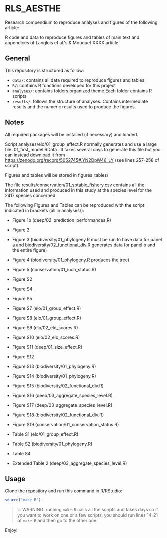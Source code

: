 # RLS_AESTHE

Research compendium to reproduce analyses and figures of the following article:

R code and data to reproduce figures and tables of main text and appendices of Langlois et al.'s &amp; Mouquet XXXX article 

## General

This repository is structured as follow:

- `data/`: contains all data required to reproduce figures and tables
- `R/`: contains R functions developed for this project
- `analyses/`: contains folders organized theme.Each folder contains R scripts
- `results/`: follows the structure of analyses. Contains intermediate results and the numeric results used to produce the figures.
    

## Notes

All required packages will be installed (if necessary) and loaded.

Script analyses/elo/01_group_effect.R normally generates and use a large file: 01_first_model.RData . It takes several days to generate this file but you can instead download it from https://zenodo.org/record/5052745#.YN2DpW46_LY (see lines 257-258 of script).
      
Figures and tables will be stored in figures_tables/
    
The file results/conservation/01_sptable_fishery.csv contains all the information used and produced in this study at the species level for the 2417 species concerned
    
The following Figures and Tables can be reproduced with the script indicated in brackets (all in analyses/):
    
- Figure 1b (deep/02_prediction_performances.R)
- Figure 2
- Figure 3 (biodiversity/01_phylogeny.R must be run to have data for panel a and biodiversity/02_functional_div.R generates data for panel b and the entire figure)
- Figure 4 (biodiversity/01_phylogeny.R produces the tree)
- Figure 5 (conservation/01_iucn_status.R)

- Figure S2
- Figure S4
- Figure S5
- Figure S7  (elo/01_group_effect.R)
- Figure S8  (elo/01_group_effect.R)
- Figure S9  (elo/02_elo_scores.R)
- Figure S10 (elo/02_elo_scores.R)
- Figure S11 (deep/01_size_effect.R)
- Figure S12
- Figure S13 (biodiversity/01_phylogeny.R)
- Figure S14 (biodiversity/01_phylogeny.R)
- Figure S15 (biodiversity/02_functional_div.R)
- Figure S16 (deep/03_aggregate_species_level.R)
- Figure S17 (deep/03_aggregate_species_level.R)
- Figure S18 (biodiversity/02_functional_div.R)
- Figure S19 (conservation/01_conservation_status.R)
      
- Table S1 (elo/01_group_effect.R)
- Table S2 (biodiversity/01_phylogeny.R)
- Table S4

- Extended Table 2 (deep/03_aggregate_species_level.R)

## Usage

Clone the repository and run this command in R/RStudio:

```r 
source("make.R")
```

> :boom: WARNING: running `make.R` calls all the scripts and takes days so if you want to work on one or a few scripts, you should run lines 14-21 of `make.R` and then go to the other one.

Enjoy!



